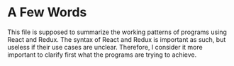 # A Few Words

This file is supposed to summarize the working patterns of programs using React and Redux.
The syntax of React and Redux is important as such, but useless if their use cases are unclear.
Therefore, I consider it more important to clarify first what the programs are trying to achieve.

